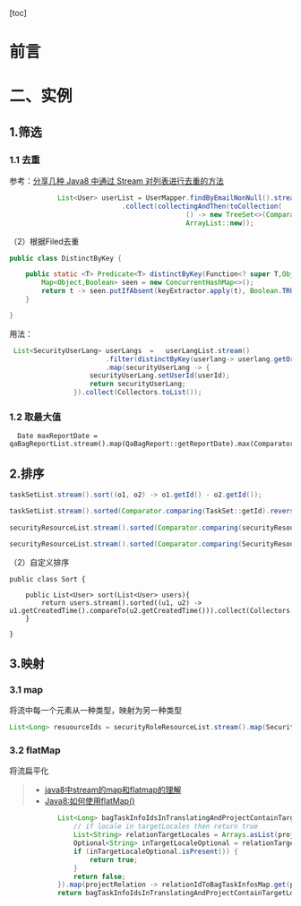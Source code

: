 [toc]









# 前言







# 二、实例



## 1.筛选

### 1.1 去重

参考：[分享几种 Java8 中通过 Stream 对列表进行去重的方法](https://juejin.im/post/5cd6b719f265da03b2044d56)



```java
            List<User> userList = UserMapper.findByEmailNonNull().stream()
                            .collect(collectingAndThen(toCollection(
                                            () -> new TreeSet<>(Comparator.comparing(User::getEmail))),
                                            ArrayList::new));
```



（2）根据Filed去重

```java
public class DistinctByKey {

    public static <T> Predicate<T> distinctByKey(Function<? super T,Object> keyExtractor) {
        Map<Object,Boolean> seen = new ConcurrentHashMap<>();
        return t -> seen.putIfAbsent(keyExtractor.apply(t), Boolean.TRUE) == null;
    }

}
```



用法：

```java
 List<SecurityUserLang> userLangs  =   userLangList.stream()
                        .filter(distinctByKey(userlang-> userlang.getOriginLocale() +":"+ userlang.getTargetLocale()))
                        .map(securityUserLang -> {
                    securityUserLang.setUserId(userId);
                    return securityUserLang;
                }).collect(Collectors.toList());
```







### 1.2 取最大值

```
  Date maxReportDate = qaBagReportList.stream().map(QaBagReport::getReportDate).max(Comparator.comparing(java.util.Date::getTime)).get();
```





## 2.排序

```java
taskSetList.stream().sort((o1, o2) -> o1.getId() - o2.getId());

taskSetList.stream().sorted(Comparator.comparing(TaskSet::getId).reversed()).findFirst()
    
securityResourceList.stream().sorted(Comparator.comparing(securityResource -> securityResource.getResourcePath().toLowerCase())).collect(Collectors.toList());

securityResourceList.stream().sorted(Comparator.comparing(SecurityResource::getDatachangeLasttime)).collect(Collectors.toList());
```



（2）自定义排序

```
public class Sort {
    
    public List<User> sort(List<User> users){
        return users.stream().sorted((u1, u2) -> u1.getCreatedTime().compareTo(u2.getCreatedTime())).collect(Collectors.toList());
    }

}
```





## 3.映射

### 3.1 map

将流中每一个元素从一种类型，映射为另一种类型

```java
List<Long> resuourceIds = securityRoleResourceList.stream().map(SecurityRoleResource::getResourceId).collect(Collectors.toList())
```





### 3.2 flatMap

将流扁平化

> - [java8中stream的map和flatmap的理解](https://www.cnblogs.com/lijingran/p/8727507.html)
> - [Java8:如何使用flatMap()](https://www.jianshu.com/p/8d80dcb4e7e0)



```java
            List<Long> bagTaskInfoIdsInTranslatingAndProjectContainTargetLocale = projectRelationList.stream().filter(projectRelation -> {
                // if locale in targetLocales then return true
                List<String> relationTargetLocales = Arrays.asList(projectRelation.getTargetLocales().split(","));
                Optional<String> inTargetLocaleOptional = relationTargetLocales.stream().filter(targetLocaleList::contains).findAny();
                if (inTargetLocaleOptional.isPresent()) {
                    return true;
                }
                return false;
            }).map(projectRelation -> relationIdToBagTaskInfosMap.get(projectRelation.getId()).stream().map(ProjectRelationBagtaskInfo::getBagTaskInfoId).collect(Collectors.toList())).flatMap(Collection::stream).collect(Collectors.toList());
            return bagTaskInfoIdsInTranslatingAndProjectContainTargetLocale;
```









